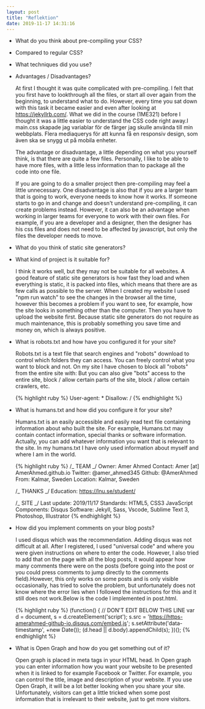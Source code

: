 ```yaml
---
layout: post
title: "Reflektion"
date: 2019-11-17 14:31:16
---
```


- What do you think about pre-compiling your CSS?
- Compared to regular CSS?
- What techniques did you use?
- Advantages / Disadvantages?

  At first I thought it was quite complicated with pre-compiling. I felt that you first have to lookthrough all the files, or start all over again from the beginning, to understand what to do.
  However, every time you sat down with this task it became easier and even after looking at <https://jekyllrb.com/>. What we did in the course (1ME321) before I thought it was a little easier to understand the CSS code right away.I main.css skapade jag variablar för de färger jag skulle använda till min webbplats. Flera mediaquerys för att kunna få en responsiv design, som även ska se snygg ut på mobila enheter.

  The advantage or disadvantage, a little depending on what you yourself think, is that there are quite a few files. Personally, I like to be able to have more files, with a little less information than to package all the code into one file.

  If you are going to do a smaller project then pre-compiling may feel a little unnecessary.
  One disadvantage is also that if you are a larger team that is going to work, everyone needs to know how it works. If someone starts to go in and change and doesn't understand pre-compiling, it can create problems instead. However, it can also be an advantage when working in larger teams for everyone to work with their own files. For example, if you are a developer and a designer, then the designer has his css files and does not need to be affected by javascript, but only the files the developer needs to move.

- What do you think of static site generators?

- What kind of project is it suitable for?

  I think it works well, but they may not be suitable for all websites.
  A good feature of static site generators is how fast they load and when everything is static, it is packed into files, which means that there are as few calls as possible to the server.
  When I created my website I used "npm run watch" to see the changes in the browser all the time, however this becomes a problem if you want to see, for example, how the site looks in something other than the computer. Then you have to upload the website first.
  Because static site generators do not require as much maintenance, this is probably something you save time and money on, which is always positive.

* What is robots.txt and how have you configured it for your site?

  Robots.txt is a text file that search engines and "robots" download to control which folders they can access. You can freely control what you want to block and not.
  On my site I have chosen to block all "robots" from the entire site with:
  But you can also give "bots" access to the entire site, block / allow certain parts of the site, block / allow certain crawlers, etc.

  {% highlight ruby %}
  User-agent: \*
  Disallow: /
  {% endhighlight %}

- What is humans.txt and how did you configure it for your site?

  Humans.txt is an easily accessible and easily read text file containing information about who built the site. For example, Humans.txt may contain contact information, special thanks or software information.
  Actually, you can add whatever information you want that is relevant to the site. In my humans.txt I have only used information about myself and where I am in the world.

  {% highlight ruby %}
  /_ TEAM _/
  Owner: Amer Ahmed
  Contact: Amer [at] AmerAhmed.github.io
  Twitter: @amer_ahmed345
  Github: @AmerAhmed
  From: Kalmar, Sweden
  Location: Kalmar, Sweden

  /_ THANKS _/
  Education: https://lnu.se/student/

  /_ SITE _/
  Last update: 2019/11/17
  Standards: HTML5, CSS3 JavaScript
  Components: Disqus
  Software: Jekyll, Sass, Vscode, Sublime Text 3, Photoshop, IIlustrator
  {% endhighlight %}

- How did you implement comments on your blog posts?

  I used disqus which was the recommendation. Adding disqus was not difficult at all. After I registered, I used "universal code" and where you were given instructions on where to enter the code.
  However, I also tried to add that on the page with all the blog posts, it would appear how many comments there were on the posts (before going into the post or you could press comments to jump directly to the comments field).However, this only works on some posts and is only visible occasionally, has tried to solve the problem, but unfortunately does not know where the error lies when I followed the instructions for this and it still does not work.Below is the code I implemented in post.html.

  {% highlight ruby %}
  (function() { // DON'T EDIT BELOW THIS LINE
  var d = document, s = d.createElement('script');
  s.src = 'https://https-amerahmed-github-io.disqus.com/embed.js';
  s.setAttribute('data-timestamp', +new Date());
  (d.head || d.body).appendChild(s);
  })();
  {% endhighlight %}

- What is Open Graph and how do you get something out of it?

  Open graph is placed in meta tags in your HTML head. In Open graph you can enter information how you want your website to be presented when it is linked to for example Facebook or Twitter.
  For example, you can control the title, image and description of your website.
  If you use Open Graph, it will be a lot better looking when you share your site. Unfortunately, visitors can get a little tricked when some post information that is irrelevant to their website, just to get more visitors.

